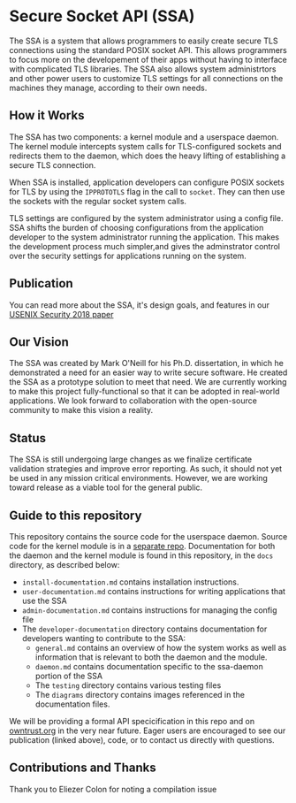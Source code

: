 # Secure Socket API (SSA)
The SSA is a system that allows programmers to easily create secure TLS connections using the standard POSIX socket API. This allows programmers to focus more on the developement of their apps without having to interface with complicated TLS libraries. The SSA also allows system administrtors and other power users to customize TLS settings for all connections on the machines they manage, according to their own needs.

## How it Works
The SSA has two components: a kernel module and a userspace daemon. The kernel module intercepts system calls for TLS-configured sockets and redirects them to the daemon, which does the heavy lifting of establishing a secure TLS connection.

When SSA is installed, application developers can configure POSIX sockets for TLS by using the `IPPROTOTLS` flag in the call to `socket`. They can then use the sockets with the regular socket system calls.

TLS settings are configured by the system administrator using a config file. SSA shifts the burden of choosing configurations from the application developer to the system administrator running the application. This makes the development process much simpler,and gives the adminstrator control over the security settings for applications running on the system.

## Publication
You can read more about the SSA, it's design goals, and features in our [USENIX Security 2018 paper](https://www.usenix.org/conference/usenixsecurity18/presentation/oneill)

## Our Vision
The SSA was created by Mark O'Neill for his Ph.D. dissertation, in which he demonstrated a need for an easier way to write secure software. He created the SSA as a prototype solution to meet that need. We are currently working to make this project fully-functional so that it can be adopted in real-world applications. We look forward to collaboration with the open-source community to make this vision a reality.

## Status
The SSA is still undergoing large changes as we finalize certificate validation strategies and improve error reporting. As such, it should not yet be used in any mission critical environments. However, we are working toward release as a viable tool for the general public.

## Guide to this repository
This repository contains the source code for the userspace daemon. Source code for the kernel module is in a [separate repo](https://github.com/markoneill/ssa). Documentation for both the daemon and the kernel module is found in this repository, in the `docs` directory, as described below:

* `install-documentation.md` contains installation instructions.
* `user-documentation.md` contains instructions for writing applications that use the SSA
* `admin-documentation.md` contains instructions for managing the config file
* The `developer-documentation` directory contains documentation for developers wanting to contribute to the SSA:
    * `general.md` contains an overview of how the system works as well as information that is relevant to both the daemon and the module.
    * `daemon.md` contains documentation specific to the ssa-daemon portion of the SSA
    * The `testing` directory contains various testing files
    * The `diagrams` directory contains images referenced in the documentation files.

We will be providing a formal API specicification in this repo and on [owntrust.org](https://owntrust.org) in the very near future. Eager users are encouraged to see our publication (linked above), code, or to contact us directly with questions.

## Contributions and Thanks
Thank you to Eliezer Colon for noting a compilation issue
